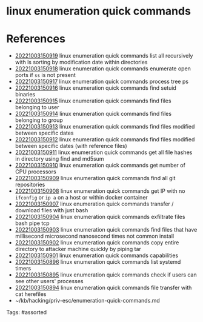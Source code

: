 # linux enumeration quick commands

# References
- [20221003150919](/zet/20221003150919/) linux enumeration quick commands list all recursively with ls sorting by modification date within directories
- [20221003150918](/zet/20221003150918/) linux enumeration quick commands enumerate open ports if `ss` is not present
- [20221003150917](/zet/20221003150917/) linux enumeration quick commands process tree ps
- [20221003150916](/zet/20221003150916/) linux enumeration quick commands find setuid binaries
- [20221003150915](/zet/20221003150915/) linux enumeration quick commands find files belonging to user
- [20221003150914](/zet/20221003150914/) linux enumeration quick commands find files belonging to group
- [20221003150913](/zet/20221003150913/) linux enumeration quick commands find files modified between specific dates
- [20221003150912](/zet/20221003150912/) linux enumeration quick commands find files modified between specific dates (with reference files)
- [20221003150911](/zet/20221003150911/) linux enumeration quick commands get all file hashes in directory using find and md5sum
- [20221003150910](/zet/20221003150910/) linux enumeration quick commands get number of CPU processors
- [20221003150909](/zet/20221003150909/) linux enumeration quick commands find all git repositories
- [20221003150908](/zet/20221003150908/) linux enumeration quick commands get IP with no `ifconfig` or `ip a` on a host or within docker container
- [20221003150907](/zet/20221003150907/) linux enumeration quick commands transfer / download files with just bash
- [20221003150904](/zet/20221003150904/) linux enumeration quick commands exfiltrate files bash pipe tcp
- [20221003150903](/zet/20221003150903/) linux enumeration quick commands find files that have millisecond microsecond nanosecond times not common install
- [20221003150902](/zet/20221003150902/) linux enumeration quick commands copy entire directory to attacker machine quickly by piping tar
- [20221003150901](/zet/20221003150901/) linux enumeration quick commands capabilities
- [20221003150896](/zet/20221003150896/) linux enumeration quick commands list systemd timers
- [20221003150895](/zet/20221003150895/) linux enumeration quick commands check if users can see other users' processes
- [20221003150894](/zet/20221003150894/) linux enumeration quick commands file transfer with cat herefiles
- ~/kb/hacking/priv-esc/enumeration-quick-commands.md

Tags:
    #assorted

